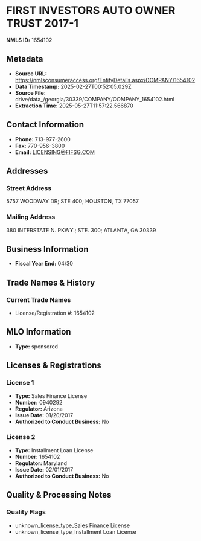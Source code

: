 # FIRST INVESTORS AUTO OWNER TRUST 2017-1

**NMLS ID:** 1654102

## Metadata
- **Source URL:** https://nmlsconsumeraccess.org/EntityDetails.aspx/COMPANY/1654102
- **Data Timestamp:** 2025-02-27T00:52:05.029Z
- **Source File:** drive/data_/georgia/30339/COMPANY/COMPANY_1654102.html
- **Extraction Time:** 2025-05-27T11:57:22.566870

## Contact Information
- **Phone:** 713-977-2600
- **Fax:** 770-956-3800
- **Email:** LICENSING@FIFSG.COM

## Addresses
### Street Address
5757 WOODWAY DR; STE 400; HOUSTON, TX 77057

### Mailing Address
380 INTERSTATE N. PKWY.; STE. 300; ATLANTA, GA 30339

## Business Information
- **Fiscal Year End:** 04/30

## Trade Names & History
### Current Trade Names
- License/Registration #: 1654102

## MLO Information
- **Type:** sponsored

## Licenses & Registrations

### License 1
- **Type:** Sales Finance License
- **Number:** 0940292
- **Regulator:** Arizona
- **Issue Date:** 01/20/2017
- **Authorized to Conduct Business:** No

### License 2
- **Type:** Installment Loan License
- **Number:** 1654102
- **Regulator:** Maryland
- **Issue Date:** 02/01/2017
- **Authorized to Conduct Business:** No

## Quality & Processing Notes
### Quality Flags
- unknown_license_type_Sales Finance License
- unknown_license_type_Installment Loan License
